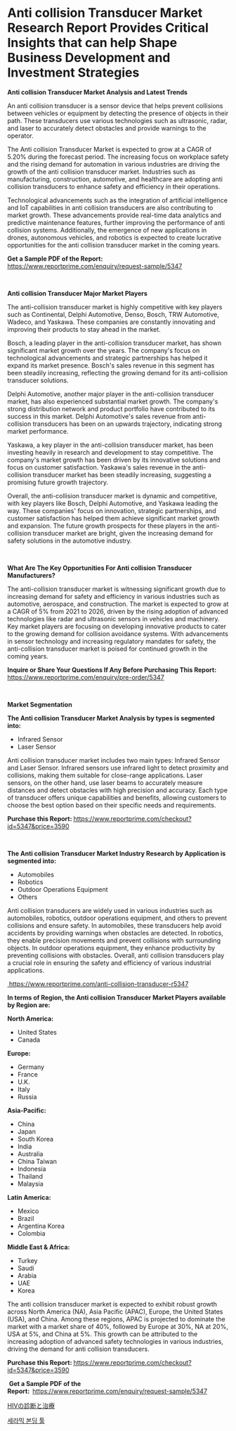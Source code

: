 <p><h1>Anti collision Transducer Market Research Report Provides Critical Insights that can help Shape Business Development and Investment Strategies</h1></p><p><strong>Anti collision Transducer Market Analysis and Latest Trends</strong></p>
<p><p>An anti collision transducer is a sensor device that helps prevent collisions between vehicles or equipment by detecting the presence of objects in their path. These transducers use various technologies such as ultrasonic, radar, and laser to accurately detect obstacles and provide warnings to the operator.</p><p>The Anti collision Transducer Market is expected to grow at a CAGR of 5.20% during the forecast period. The increasing focus on workplace safety and the rising demand for automation in various industries are driving the growth of the anti collision transducer market. Industries such as manufacturing, construction, automotive, and healthcare are adopting anti collision transducers to enhance safety and efficiency in their operations.</p><p>Technological advancements such as the integration of artificial intelligence and IoT capabilities in anti collision transducers are also contributing to market growth. These advancements provide real-time data analytics and predictive maintenance features, further improving the performance of anti collision systems. Additionally, the emergence of new applications in drones, autonomous vehicles, and robotics is expected to create lucrative opportunities for the anti collision transducer market in the coming years.</p></p>
<p><strong>Get a Sample PDF of the Report:&nbsp;</strong> <a href="https://www.reportprime.com/enquiry/request-sample/5347">https://www.reportprime.com/enquiry/request-sample/5347</a></p>
<p>&nbsp;</p>
<p><strong>Anti collision Transducer Major Market Players</strong></p>
<p><p>The anti-collision transducer market is highly competitive with key players such as Continental, Delphi Automotive, Denso, Bosch, TRW Automotive, Wadeco, and Yaskawa. These companies are constantly innovating and improving their products to stay ahead in the market. </p><p>Bosch, a leading player in the anti-collision transducer market, has shown significant market growth over the years. The company's focus on technological advancements and strategic partnerships has helped it expand its market presence. Bosch's sales revenue in this segment has been steadily increasing, reflecting the growing demand for its anti-collision transducer solutions.</p><p>Delphi Automotive, another major player in the anti-collision transducer market, has also experienced substantial market growth. The company's strong distribution network and product portfolio have contributed to its success in this market. Delphi Automotive's sales revenue from anti-collision transducers has been on an upwards trajectory, indicating strong market performance.</p><p>Yaskawa, a key player in the anti-collision transducer market, has been investing heavily in research and development to stay competitive. The company's market growth has been driven by its innovative solutions and focus on customer satisfaction. Yaskawa's sales revenue in the anti-collision transducer market has been steadily increasing, suggesting a promising future growth trajectory.</p><p>Overall, the anti-collision transducer market is dynamic and competitive, with key players like Bosch, Delphi Automotive, and Yaskawa leading the way. These companies' focus on innovation, strategic partnerships, and customer satisfaction has helped them achieve significant market growth and expansion. The future growth prospects for these players in the anti-collision transducer market are bright, given the increasing demand for safety solutions in the automotive industry.</p></p>
<p>&nbsp;</p>
<p><strong>What Are The Key Opportunities For Anti collision Transducer Manufacturers?</strong></p>
<p><p>The anti-collision transducer market is witnessing significant growth due to increasing demand for safety and efficiency in various industries such as automotive, aerospace, and construction. The market is expected to grow at a CAGR of 5% from 2021 to 2026, driven by the rising adoption of advanced technologies like radar and ultrasonic sensors in vehicles and machinery. Key market players are focusing on developing innovative products to cater to the growing demand for collision avoidance systems. With advancements in sensor technology and increasing regulatory mandates for safety, the anti-collision transducer market is poised for continued growth in the coming years.</p></p>
<p><strong>Inquire or Share Your Questions If Any Before Purchasing This Report:</strong> <a href="https://www.reportprime.com/enquiry/pre-order/5347">https://www.reportprime.com/enquiry/pre-order/5347</a></p>
<p>&nbsp;</p>
<p><strong>Market Segmentation</strong></p>
<p><strong>The Anti collision Transducer Market Analysis by types is segmented into:</strong></p>
<p><ul><li>Infrared Sensor</li><li>Laser Sensor</li></ul></p>
<p><p>Anti collision transducer market includes two main types: Infrared Sensor and Laser Sensor. Infrared sensors use infrared light to detect proximity and collisions, making them suitable for close-range applications. Laser sensors, on the other hand, use laser beams to accurately measure distances and detect obstacles with high precision and accuracy. Each type of transducer offers unique capabilities and benefits, allowing customers to choose the best option based on their specific needs and requirements.</p></p>
<p><strong>Purchase this Report:&nbsp;</strong><a href="https://www.reportprime.com/checkout?id=5347&price=3590">https://www.reportprime.com/checkout?id=5347&price=3590</a></p>
<p>&nbsp;</p>
<p><strong>The Anti collision Transducer Market Industry Research by Application is segmented into:</strong></p>
<p><ul><li>Automobiles</li><li>Robotics</li><li>Outdoor Operations Equipment</li><li>Others</li></ul></p>
<p><p>Anti collision transducers are widely used in various industries such as automobiles, robotics, outdoor operations equipment, and others to prevent collisions and ensure safety. In automobiles, these transducers help avoid accidents by providing warnings when obstacles are detected. In robotics, they enable precision movements and prevent collisions with surrounding objects. In outdoor operations equipment, they enhance productivity by preventing collisions with obstacles. Overall, anti collision transducers play a crucial role in ensuring the safety and efficiency of various industrial applications.</p></p>
<p><a href="https://www.reportprime.com/anti-collision-transducer-r5347">&nbsp;https://www.reportprime.com/anti-collision-transducer-r5347</a></p>
<p><strong>In terms of Region, the Anti collision Transducer Market Players available by Region are:</strong></p>
<p>
    <p> <strong> North America: </strong>
        <ul>
            <li>United States</li>
            <li>Canada</li>
        </ul>
        </p> 
    <p> <strong> Europe: </strong>
        <ul>
            <li>Germany</li>
            <li>France</li>
            <li>U.K.</li>
            <li>Italy</li>
            <li>Russia</li>
        </ul>
        </p> 
    <p> <strong> Asia-Pacific: </strong>
        <ul>
            <li>China</li>
            <li>Japan</li>
            <li>South Korea</li>
            <li>India</li>
            <li>Australia</li>
            <li>China Taiwan</li>
            <li>Indonesia</li>
            <li>Thailand</li>
            <li>Malaysia</li>
        </ul>
        </p> 
    <p> <strong> Latin America: </strong>
        <ul>
            <li>Mexico</li>
            <li>Brazil</li>
            <li>Argentina Korea</li>
            <li>Colombia</li>
        </ul>
        </p> 
    <p> <strong> Middle East & Africa: </strong>
        <ul>
            <li>Turkey</li>
            <li>Saudi</li>
            <li>Arabia</li>
            <li>UAE</li>
            <li>Korea</li>
        </ul>
    </p>
    </p>
<p><p>The anti collision transducer market is expected to exhibit robust growth across North America (NA), Asia Pacific (APAC), Europe, the United States (USA), and China. Among these regions, APAC is projected to dominate the market with a market share of 40%, followed by Europe at 30%, NA at 20%, USA at 5%, and China at 5%. This growth can be attributed to the increasing adoption of advanced safety technologies in various industries, driving the demand for anti collision transducers.</p></p>
<p><strong>Purchase this Report: </strong><a href="https://www.reportprime.com/checkout?id=5347&price=3590">https://www.reportprime.com/checkout?id=5347&price=3590</a></p>
<p>&nbsp;<strong>Get a Sample PDF of the Report:&nbsp;&nbsp;</strong><a href="https://www.reportprime.com/enquiry/request-sample/5347">https://www.reportprime.com/enquiry/request-sample/5347</a></p>
<p><strong></strong></p>
<p><p><a href="https://github.com/pepo3k/Market-Research-Report-List-3/blob/main/223837784231.md">HIVの診断と治療</a></p><p><a href="https://github.com/vss5505pa7z1p/Market-Research-Report-List-4/blob/main/3219905104461.md">세라믹 본딩 툴</a></p></p>